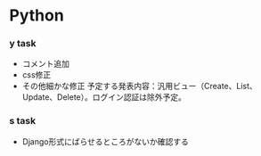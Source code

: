# Python

### y task
- コメント追加
- css修正
- その他細かな修正
予定する発表内容：汎用ビュー（Create、List、Update、Delete）。ログイン認証は除外予定。

### s task
- Django形式にばらせるところがないか確認する
